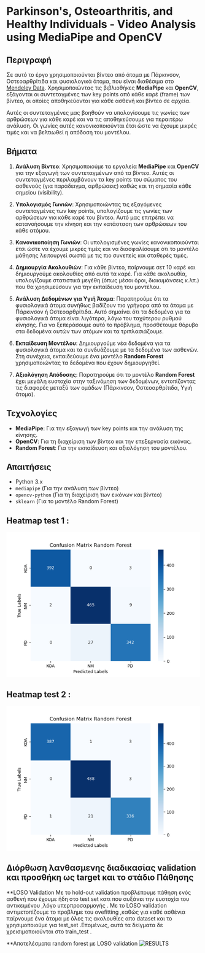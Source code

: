 # Parkinson's, Osteoarthritis, and Healthy Individuals - Video Analysis using MediaPipe and OpenCV

## Περιγραφή
Σε αυτό το έργο χρησιμοποιούνται βίντεο από άτομα με Πάρκινσον, Οστεοαρθρίτιδα και φυσιολογικά άτομα, που είναι διαθέσιμα στο [Mendeley Data](https://data.mendeley.com/datasets/44pfnysy89/1). Χρησιμοποιώντας τις βιβλιοθήκες **MediaPipe** και **OpenCV**, εξάγονται οι συντεταγμένες των key points από κάθε καρέ (frame) των βίντεο, οι οποίες αποθηκεύονται για κάθε ασθενή και βίντεο σε αρχεία. 

Αυτές οι συντεταγμένες μας βοηθούν να υπολογίσουμε τις γωνίες των αρθρώσεων για κάθε καρέ και να τις αποθηκεύσουμε για περαιτέρω ανάλυση. Οι γωνίες αυτές κανονικοποιούνται έτσι ώστε να έχουμε μικρές τιμές και να βελτιωθεί η απόδοση του μοντέλου.

## Βήματα

1. **Ανάλυση Βίντεο**:
   Χρησιμοποιούμε τα εργαλεία **MediaPipe** και **OpenCV** για την εξαγωγή των συντεταγμένων από τα βίντεο. Αυτές οι συντεταγμένες περιλαμβάνουν τα key points του σώματος του ασθενούς (για παράδειγμα, αρθρώσεις) καθώς και τη σημασία κάθε σημείου (visibility).

2. **Υπολογισμός Γωνιών**:
   Χρησιμοποιώντας τις εξαγόμενες συντεταγμένες των key points, υπολογίζουμε τις γωνίες των αρθρώσεων για κάθε καρέ του βίντεο. Αυτό μας επιτρέπει να κατανοήσουμε την κίνηση και την κατάσταση των αρθρώσεων του κάθε ατόμου.

3. **Κανονικοποίηση Γωνιών**:
   Οι υπολογισμένες γωνίες κανονικοποιούνται έτσι ώστε να έχουμε μικρές τιμές και να διασφαλίσουμε ότι το μοντέλο μάθησης λειτουργεί σωστά με τις πιο συνεπείς και σταθερές τιμές.

4. **Δημιουργία Ακολουθιών**:
   Για κάθε βίντεο, παίρνουμε σετ 10 καρέ και δημιουργούμε ακολουθίες από αυτά τα καρέ. Για κάθε ακολουθία, υπολογίζουμε στατιστικά μεγέθη (όπως μέσοι όροι, διακυμάνσεις κ.λπ.) που θα χρησιμεύσουν για την εκπαίδευση του μοντέλου.

5. **Ανάλυση Δεδομένων για Υγιή Άτομα**:
   Παρατηρούμε ότι τα φυσιολογικά άτομα συνήθως βαδίζουν πιο γρήγορα από τα άτομα με Πάρκινσον ή Οστεοαρθρίτιδα. Αυτό σημαίνει ότι τα δεδομένα για τα φυσιολογικά άτομα είναι λιγότερα, λόγω του ταχύτερου ρυθμού κίνησης. Για να ξεπεράσουμε αυτό το πρόβλημα, προσθέτουμε θόρυβο στα δεδομένα αυτών των ατόμων και τα τριπλασιάζουμε.

6. **Εκπαίδευση Μοντέλου**:
   Δημιουργούμε νέα δεδομένα για τα φυσιολογικά άτομα και τα συνδυάζουμε με τα δεδομένα των ασθενών. Στη συνέχεια, εκπαιδεύουμε ένα μοντέλο **Random Forest** χρησιμοποιώντας τα δεδομένα που έχουν δημιουργηθεί.

7. **Αξιολόγηση Απόδοσης**:
   Παρατηρούμε ότι το μοντέλο **Random Forest** έχει μεγάλη ευστοχία στην ταξινόμηση των δεδομένων, εντοπίζοντας τις διαφορές μεταξύ των ομάδων (Πάρκινσον, Οστεοαρθρίτιδα, Υγιή άτομα).

## Τεχνολογίες
- **MediaPipe**: Για την εξαγωγή των key points και την ανάλυση της κίνησης.
- **OpenCV**: Για τη διαχείριση των βίντεο και την επεξεργασία εικόνας.
- **Random Forest**: Για την εκπαίδευση και αξιολόγηση του μοντέλου.

## Απαιτήσεις
- Python 3.x
- `mediapipe` (Για την ανάλυση των βίντεο)
- `opencv-python` (Για τη διαχείριση των εικόνων και βίντεο)
- `sklearn` (Για το μοντέλο Random Forest)

## Heatmap test 1 : 
![HEATMAP RANDOM FORST](https://github.com/it2021123/randomforest_diagnosis/blob/main/Figure_1.png)
## Heatmap test 2 : 
![HEATMAP RANDOM FORST](https://github.com/it2021123/randomforest_diagnosis/blob/it2021123-patch-test/Figure_2.png)

##  Διόρθωση λανθασμενης διαδικασίας validation και προσθήκη ως target και το στάδιο Πάθησης

**LOSO Validation 
 Mε το hold-out validation  προβλέπουμε πάθηση  ενός ασθενή που έχουμε ήδη στο test set κατι που αυξάνει την ευστοχία του αντικειμένου ,λόγο υπερπροσαρμογής . Με το LOSO validation αντιμετοπίζουμε το προβλημε του ovefitting ,καθώς για καθέ ασθένια παίρνουμε ένα άτομα με όλες τις ακολουθίες απο dataset και το χρησιμοποιούμε για test_set .Επομένως, αυτά τα δείγματα δε χρεισιμοποιούνται  στο train_test .

**Aποτελέσματα random forest με LOSO validation
![RESULTS](https://github.com/it2021123/randomforest_diagnosis/blob/it2021123-failure/RES.png)


